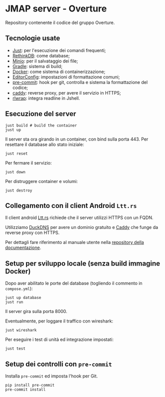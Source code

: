 # JMAP server - Overture

Repository contenente il codice del gruppo Overture.

## Tecnologie usate
- [Just](https://github.com/casey/just): per l'esecuzione dei comandi frequenti;
- [RethinkDB](https://rethinkdb.com/): come database;
- [Minio](https://min.io/): per il salvataggio dei file;
- [Gradle](https://gradle.org/): sistema di build;
- [Docker](https://www.docker.com/): come sistema di containerizzazione;
- [EditorConfig](https://editorconfig.org/): impostazioni di formattazione comuni;
- [pre-commit](https://pre-commit.com/): hook per git, controlla e sistema la formattazione del codice;
- [caddy](https://caddyserver.com/): reverse proxy, per avere il servizio in HTTPS;
- [rlwrap](https://github.com/hanslub42/rlwrap): integra readline in Jshell.

## Esecuzione del server
```
just build # build the container
just up
```

Il server sta ora girando in un container, con bind sulla porta 443.
Per resettare il database allo stato iniziale:
```
just reset
```

Per fermare il servizio:
```
just down
```

Per distruggere container e volumi:
```
just destroy
```

## Collegamento con il client Android `Ltt.rs`

Il client android [Ltt.rs](https://codeberg.org/iNPUTmice/lttrs-android) richiede che il server utilizzi HTTPS con un FQDN.

Utilizziamo [DuckDNS](https://www.duckdns.org/) per avere un dominio gratuito e [Caddy](https://caddyserver.com/) che funge da reverse proxy con HTTPS.

Per dettagli fare riferimento al manuale utente nella [repository della documentazione](https://github.com/overture-unipd/jmap/tree/develop).

## Setup per sviluppo locale (senza build immagine Docker)
Dopo aver abilitato le porte del database (togliendo il commento in `compose.yml`):
```
just up database
just run
```

Il server gira sulla porta 8000.

Eventualmente, per loggare il traffico con wireshark:
```
just wireshark
```

Per eseguire i test di unità ed integrazione impostati:
```
just test
```

## Setup dei controlli con `pre-commit`
Installa `pre-commit` ed imposta l'hook per Git.
```
pip install pre-commit
pre-commit install
```
